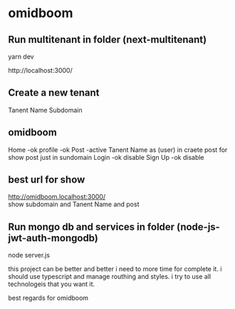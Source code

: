 # omidboom
Run multitenant
in folder (next-multitenant)
-----------------------------
yarn dev


http://localhost:3000/

Create a new tenant
----------------------
Tanent Name
Subdomain

omidboom
----------------------
Home    -ok
profile -ok
Post    -active    Tanent Name as (user) in craete post for show post just in sundomain
Login   -ok disable
Sign Up -ok disable

best url for show
----------------------

http://omidboom.localhost:3000/  
show subdomain and Tanent Name and post




Run mongo db and services
in folder (node-js-jwt-auth-mongodb)
--------------------------
node server.js




this project can be better and better i need to more time for complete it.
i should use typescript and manage routhing and styles. i try to use all technologeis that you want it.

best regards for omidboom
